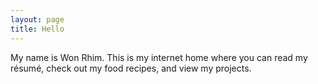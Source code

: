 ```yaml
---
layout: page
title: Hello
---
```


My name is Won Rhim.
This is my internet home where you can read my résumé, check out my food recipes, and view my projects.
